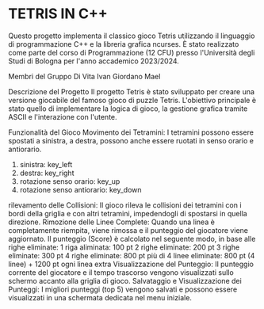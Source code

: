 # TETRIS IN C++

Questo progetto implementa il classico gioco Tetris utilizzando il linguaggio di programmazione C++ e la libreria grafica ncurses. È stato realizzato come parte del corso di Programmazione (12 CFU) presso l'Università degli Studi di Bologna per l'anno accademico 2023/2024.

Membri del Gruppo
Di Vita Ivan 
Giordano Mael 

Descrizione del Progetto
Il progetto Tetris è stato sviluppato per creare una versione giocabile del famoso gioco di puzzle Tetris. L'obiettivo principale è stato quello di implementare la logica di gioco, la gestione grafica tramite ASCII e l'interazione con l'utente.

Funzionalità del Gioco
Movimento dei Tetramini: I tetramini possono essere spostati a sinistra, a destra, possono anche essere ruotati in senso orario e antiorario.
1. sinistra: key_left
2. destra: key_right
3. rotazione senso orario: key_up
4. rotazione senso antiorario: key_down
   
rilevamento delle Collisioni: 
Il gioco rileva le collisioni dei tetramini con i bordi della griglia e con altri tetramini, impedendogli di spostarsi in quella direzione. 
Rimozione delle Linee Complete: 
Quando una linea è completamente riempita, viene rimossa e il punteggio del giocatore viene aggiornato.
Il punteggio (Score) è calcolato nel seguente modo, in base alle righe eliminate:
1 riga aliminata: 100 pt
2 righe eliminate: 200 pt
3 righe eliminate: 300 pt
4 righe eliminate: 800 pt
più di 4 linee eliminate: 800 pt (4 linee) + 1200 pt ogni linea extra
Visualizzazione del Punteggio: 
Il punteggio corrente del giocatore e il tempo trascorso vengono visualizzati sullo schermo accanto alla griglia di gioco.
Salvataggio e Visualizzazione dei Punteggi:
I migliori punteggi (top 5) vengono salvati e possono essere visualizzati in una schermata dedicata nel menu iniziale. 


